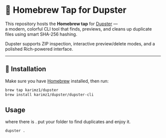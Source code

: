 # 🍺 Homebrew Tap for Dupster

This repository hosts the **Homebrew tap** for [Dupster](https://github.com/karimz1/dupster) —  
a modern, colorful CLI tool that finds, previews, and cleans up duplicate files using smart SHA-256 hashing.

Dupster supports ZIP inspection, interactive preview/delete modes, and a polished Rich-powered interface.

---

## 🧰 Installation

Make sure you have [Homebrew](https://brew.sh) installed, then run:

```bash
brew tap karimz1/dupster
brew install karimz1/dupster/dupster-cli
```

## Usage

where there is . put your folder to find duplicates and enjoy it.
``` bash
dupster .
```